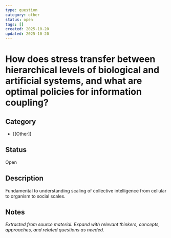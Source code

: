 ```yaml
---
type: question
category: other
status: open
tags: []
created: 2025-10-20
updated: 2025-10-20
---
```


# How does stress transfer between hierarchical levels of biological and artificial systems, and what are optimal policies for information coupling?

## Category

- [[Other]]

## Status

Open

## Description

Fundamental to understanding scaling of collective intelligence from cellular to organism to social scales.

## Notes

*Extracted from source material. Expand with relevant thinkers, concepts, approaches, and related questions as needed.*

